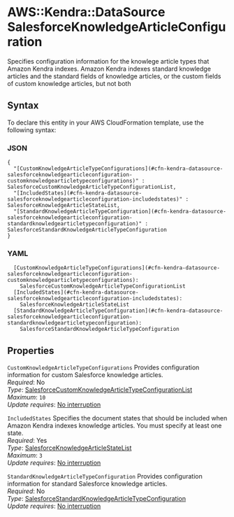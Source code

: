 # AWS::Kendra::DataSource SalesforceKnowledgeArticleConfiguration<a name="aws-properties-kendra-datasource-salesforceknowledgearticleconfiguration"></a>

Specifies configuration information for the knowlege article types that Amazon Kendra indexes\. Amazon Kendra indexes standard knowledge articles and the standard fields of knowledge articles, or the custom fields of custom knowledge articles, but not both 

## Syntax<a name="aws-properties-kendra-datasource-salesforceknowledgearticleconfiguration-syntax"></a>

To declare this entity in your AWS CloudFormation template, use the following syntax:

### JSON<a name="aws-properties-kendra-datasource-salesforceknowledgearticleconfiguration-syntax.json"></a>

```
{
  "[CustomKnowledgeArticleTypeConfigurations](#cfn-kendra-datasource-salesforceknowledgearticleconfiguration-customknowledgearticletypeconfigurations)" : SalesforceCustomKnowledgeArticleTypeConfigurationList,
  "[IncludedStates](#cfn-kendra-datasource-salesforceknowledgearticleconfiguration-includedstates)" : SalesforceKnowledgeArticleStateList,
  "[StandardKnowledgeArticleTypeConfiguration](#cfn-kendra-datasource-salesforceknowledgearticleconfiguration-standardknowledgearticletypeconfiguration)" : SalesforceStandardKnowledgeArticleTypeConfiguration
}
```

### YAML<a name="aws-properties-kendra-datasource-salesforceknowledgearticleconfiguration-syntax.yaml"></a>

```
  [CustomKnowledgeArticleTypeConfigurations](#cfn-kendra-datasource-salesforceknowledgearticleconfiguration-customknowledgearticletypeconfigurations): 
    SalesforceCustomKnowledgeArticleTypeConfigurationList
  [IncludedStates](#cfn-kendra-datasource-salesforceknowledgearticleconfiguration-includedstates): 
    SalesforceKnowledgeArticleStateList
  [StandardKnowledgeArticleTypeConfiguration](#cfn-kendra-datasource-salesforceknowledgearticleconfiguration-standardknowledgearticletypeconfiguration): 
    SalesforceStandardKnowledgeArticleTypeConfiguration
```

## Properties<a name="aws-properties-kendra-datasource-salesforceknowledgearticleconfiguration-properties"></a>

`CustomKnowledgeArticleTypeConfigurations`  <a name="cfn-kendra-datasource-salesforceknowledgearticleconfiguration-customknowledgearticletypeconfigurations"></a>
Provides configuration information for custom Salesforce knowledge articles\.  
*Required*: No  
*Type*: [SalesforceCustomKnowledgeArticleTypeConfigurationList](aws-properties-kendra-datasource-salesforcecustomknowledgearticletypeconfigurationlist.md)  
*Maximum*: `10`  
*Update requires*: [No interruption](https://docs.aws.amazon.com/AWSCloudFormation/latest/UserGuide/using-cfn-updating-stacks-update-behaviors.html#update-no-interrupt)

`IncludedStates`  <a name="cfn-kendra-datasource-salesforceknowledgearticleconfiguration-includedstates"></a>
Specifies the document states that should be included when Amazon Kendra indexes knowledge articles\. You must specify at least one state\.  
*Required*: Yes  
*Type*: [SalesforceKnowledgeArticleStateList](aws-properties-kendra-datasource-salesforceknowledgearticlestatelist.md)  
*Maximum*: `3`  
*Update requires*: [No interruption](https://docs.aws.amazon.com/AWSCloudFormation/latest/UserGuide/using-cfn-updating-stacks-update-behaviors.html#update-no-interrupt)

`StandardKnowledgeArticleTypeConfiguration`  <a name="cfn-kendra-datasource-salesforceknowledgearticleconfiguration-standardknowledgearticletypeconfiguration"></a>
Provides configuration information for standard Salesforce knowledge articles\.  
*Required*: No  
*Type*: [SalesforceStandardKnowledgeArticleTypeConfiguration](aws-properties-kendra-datasource-salesforcestandardknowledgearticletypeconfiguration.md)  
*Update requires*: [No interruption](https://docs.aws.amazon.com/AWSCloudFormation/latest/UserGuide/using-cfn-updating-stacks-update-behaviors.html#update-no-interrupt)